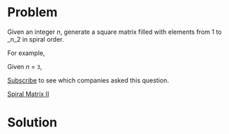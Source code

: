 
# Problem

Given an integer _n_, generate a square matrix filled with elements from 1 to
_n_2 in spiral order.

For example,

Given _n_ = `3`,

[Subscribe](/subscribe/) to see which companies asked this question.



[Spiral Matrix II](https://leetcode.com/problems/spiral-matrix-ii)

# Solution



